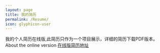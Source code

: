 ```yaml
---
layout: page
title: 我的简历
permalink: /Resume/
icon: glyphicon-user
---
```


我的个人简历在线版,此简历只作为一个项目展示，详细的简历下载PDF版本。About the online version [在线版简历地址](http://littlewhitechen.github.io/online-resume/#/)





